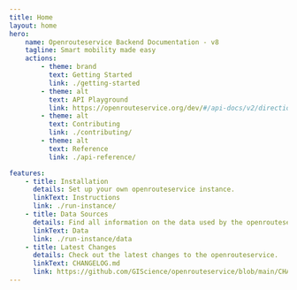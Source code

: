 ```yaml
---
title: Home
layout: home
hero:
    name: Openrouteservice Backend Documentation - v8
    tagline: Smart mobility made easy
    actions:
        - theme: brand
          text: Getting Started
          link: ./getting-started
        - theme: alt
          text: API Playground
          link: https://openrouteservice.org/dev/#/api-docs/v2/directions/{profile}/post
        - theme: alt
          text: Contributing
          link: ./contributing/
        - theme: alt
          text: Reference
          link: ./api-reference/

features:
    - title: Installation
      details: Set up your own openrouteservice instance.
      linkText: Instructions
      link: ./run-instance/
    - title: Data Sources
      details: Find all information on the data used by the openrouteservice here.
      linkText: Data
      link: ./run-instance/data
    - title: Latest Changes
      details: Check out the latest changes to the openrouteservice.
      linkText: CHANGELOG.md
      link: https://github.com/GIScience/openrouteservice/blob/main/CHANGELOG.md
---
```

